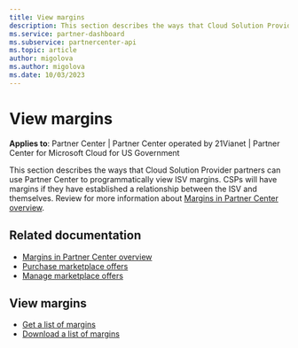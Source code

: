 ```yaml
---
title: View margins
description: This section describes the ways that Cloud Solution Provider (CSP) partners can use the Partner Center to programmatically view ISV margins.
ms.service: partner-dashboard
ms.subservice: partnercenter-api
ms.topic: article
author: migolova
ms.author: migolova
ms.date: 10/03/2023
---
```


# View margins

**Applies to**: Partner Center | Partner Center operated by 21Vianet | Partner Center for Microsoft Cloud for US Government

This section describes the ways that Cloud Solution Provider partners can use Partner Center to programmatically view ISV margins. CSPs will have margins if they have established a relationship between the ISV and themselves. Review for more information about [Margins in Partner Center overview](../csp-commercial-marketplace-margins.md).

## Related documentation

- [Margins in Partner Center overview](../csp-commercial-marketplace-margins.md)
- [Purchase marketplace offers](../csp-commercial-marketplace-purchase.md)
- [Manage marketplace offers](../csp-commercial-marketplace-manage.md)

## View margins

- [Get a list of margins](get-margins.md)
- [Download a list of margins](download-margins.md)

